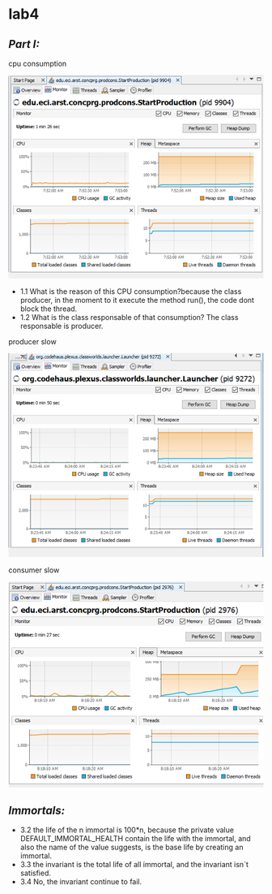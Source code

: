 # lab4 
## *Part I:*
cpu consumption

![](Screenshots/consumo.PNG)
* 1.1 What is the reason of this CPU consumption?because the class producer, in the moment to it execute the method run(), the code dont block the thread.
* 1.2 What is the class responsable of that consumption? The class responsable is producer.

producer slow

![](Screenshots/consumoFast.PNG)

consumer slow

![](Screenshots/consumoSlowConsumer.PNG)

## *Immortals:*
* 3.2 the life of the n immortal is 100*n, because the private value DEFAULT_IMMORTAL_HEALTH contain the life with the immortal, and also the name of the value suggests, is the base life by creating an immortal.
* 3.3 the invariant is the total life of all immortal, and the invariant isn´t satisfied. 
* 3.4 No, the invariant continue to fail.





